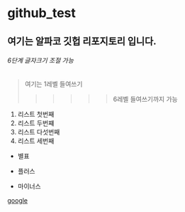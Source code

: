# github_test




## 여기는 알파코 깃헙 리포지토리 입니다.

###### 6단계 글자크기 조절 가능

> 여기는 1레벨 들여쓰기
> 
>>>>>> 6레벨 들여쓰기까지 가능


1. 리스트 첫번째
2. 리스트 두번쨰
5. 리스트 다섯번째
3. 리스트 세번째

* 별표
+ 플러스
- 마이너스

[google](https://google.com)



